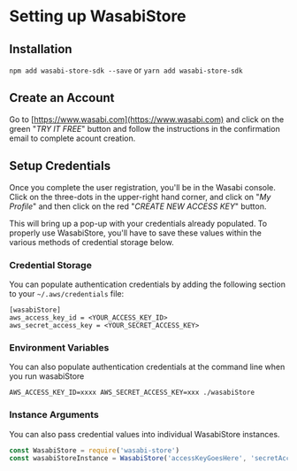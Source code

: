 # Setting up WasabiStore

## Installation

`npm add wasabi-store-sdk --save` or `yarn add wasabi-store-sdk`

## Create an Account

Go to [https://www.wasabi.com](https://www.wasabi.com) and click on the green "*TRY IT FREE*" button and follow the instructions in the confirmation email to complete acount creation.

## Setup Credentials

Once you complete the user registration, you'll be in the Wasabi console.  Click on the three-dots in the upper-right hand corner, and click on "*My Profile*" and then click on the red "*CREATE NEW ACCESS KEY*" button.

This will bring up a pop-up with your credentials already populated.  To properly use WasabiStore, you'll have to save these values within the various methods of credential storage below.

### Credential Storage

You can populate authentication credentials by adding the following section to your `~/.aws/credentials` file:

```
[wasabiStore]
aws_access_key_id = <YOUR_ACCESS_KEY_ID>
aws_secret_access_key = <YOUR_SECRET_ACCESS_KEY>
```

### Environment Variables

You can also populate authentication credentials at the command line when you run wasabiStore

`AWS_ACCESS_KEY_ID=xxxx AWS_SECRET_ACCESS_KEY=xxx ./wasabiStore`

### Instance Arguments

You can also pass credential values into individual WasabiStore instances.

```javascript
const WasabiStore = require('wasabi-store')
const wasabiStoreInstance = WasabiStore('accessKeyGoesHere', 'secretAccessKeyGoesHere')
```
